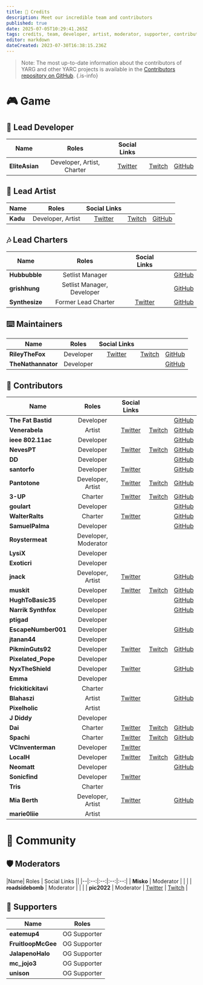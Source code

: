 ```yaml
---
title: 🤝 Credits
description: Meet our incredible team and contributors
published: true
date: 2025-07-05T10:29:41.265Z
tags: credits, team, developer, artist, moderator, supporter, contributor, charter
editor: markdown
dateCreated: 2023-07-30T16:38:15.236Z
---
```


> Note: The most up-to-date information about the contributors of YARG and other YARC projects is available in the [Contributors repository on GitHub](https://github.com/YARC-Official/Contributors).
{.is-info}


# 🎮 Game

## 👑 Lead Developer
| Name | Roles | Social Links |||
|--|:--:|:--:|:--:|:--:|
| **EliteAsian** | Developer, Artist, Charter | [Twitter](https://twitter.com/eliteasian123) | [Twitch](https://twitch.tv/eliteasian123) | [GitHub](https://github.com/eliteasian123) |

## 🎨 Lead Artist

| Name | Roles | Social Links |||
|--|:--:|:--:|:--:|:--:|
| **Kadu** | Developer, Artist | [Twitter](https://twitter.com/kaduwaengertner) | [Twitch](https://twitch.tv/kaduwaengertner) | [GitHub](https://github.com/kaduwaengertner) |

## 🎶 Lead Charters
| Name | Roles | Social Links |||
|--|:--:|:--:|:--:|:--:|
| **Hubbubble** | Setlist Manager | | | [GitHub](https://github.com/Hubbubble1) |
| **grishhung** | Setlist Manager, Developer | | | [GitHub](https://github.com/grishhung) |
| **Synthesize** | Former Lead Charter | [Twitter](https://twitter.com/SynthesizeTime) | | [GitHub](https://github.com/SynthesizeTime) |

## ⌨️ Maintainers
| Name | Roles | Social Links |||
|--|:--:|:--:|:--:|:--:|
| **RileyTheFox** | Developer | [Twitter](https://twitter.com/RileyTheFoxGH) | [Twitch](https://twitch.tv/RileyTheFoxGH) | [GitHub](https://github.com/RileyTheFox) |
| **TheNathannator** | Developer | | | [GitHub](https://github.com/TheNathannator) |

## 🤝 Contributors
| Name | Roles | Social Links |||
|--|:--:|:--:|:--:|:--:|
| **The Fat Bastid** | Developer | | | [GitHub](https://github.com/TheFatBastid) |
| **Venerabela** | Artist | [Twitter](https://twitter.com/Venerabela) | [Twitch](https://twitch.tv/Venerabela) | [GitHub](https://github.com/Venerabela) |
| **ieee 802.11ac** | Developer | | | [GitHub](https://github.com/ieee802dot11ac) |
| **NevesPT** | Developer | [Twitter](https://twitter.com/NevesPT) | [Twitch](https://twitch.tv/NevesPT) | [GitHub](https://github.com/NevesPT) |
| **DD** | Developer | | | [GitHub](https://github.com/thoudankeykang) |
| **santorfo** | Developer | [Twitter](https://twitter.com/santorfo) | | [GitHub](https://github.com/santorfo) |
| **Pantotone** | Developer, Artist | [Twitter](https://twitter.com/pantotone) | [Twitch](https://twitch.tv/pantotone) | [GitHub](https://github.com/pantotone) |
| **3-UP** | Charter | [Twitter](https://twitter.com/3UP_MK8) | [Twitch](https://twitch.tv/3UP_MK8) | [GitHub](https://github.com/three-up)
| **goulart** | Developer | | | [GitHub](https://github.com/raphaelgoulart) |
| **WalterRalts** | Charter | [Twitter](https://twitter.com/WalterRalts) | | [GitHub](https://github.com/WalterRalts)
| **SamuelPalma** | Developer | | | [GitHub](https://github.com/SamuelPalma) |
| **Roystermeat** | Developer, Moderator | | |
| **LysiX** | Developer | | | |
| **Exoticri** | Developer | | | |
| **jnack** | Developer, Artist | [Twitter](https://twitter.com/jfosheezy) | | [GitHub](https://github.com/jnackmclain) |
| **muskit** | Developer | [Twitter](https://twitter.com/SlappyFlye) | [Twitch](https://twitch.tv/muskit) | [GitHub](https://github.com/muskit) |
| **HughToBasic35** | Developer | | | [GitHub](https://github.com/rjkiv) |
| **Narrik Synthfox** | Developer |  | | [GitHub](https://github.com/NarrikSynthfox) |
| **ptigad** | Developer | | | |
| **EscapeNumber001** | Developer | | | [GitHub](https://github.com/EscapeNumber001) |
| **jtanan44** | Developer | | | |
| **PikminGuts92** | Developer | [Twitter](https://twitter.com/PikminGuts92) | [Twitch](https://twitch.tv/PikminGuts92) | [GitHub](https://github.com/PikminGuts92) |
| **Pixelated_Pope** | Developer | | | |
| **NyxTheShield** | Developer | [Twitter](https://twitter.com/nyxtheshield) | | [GitHub](https://github.com/nyxtheshield) |
| **Emma** | Developer | | | |
| **frickitickitavi** | Charter | | | |
| **Blahaszi** | Artist | [Twitter](https://twitter.com/blahaszi) | | [GitHub](https://github.com/blahaszi) |
| **Pixelholic** | Artist | | | |
| **J Diddy** | Developer | | | |
| **Dai** | Charter | [Twitter](https://twitter.com/DaiJyoubs) | [Twitch](https://twitch.tv/Dai__) | [GitHub](https://github.com/Dai-uwu) |
| **Spachi** | Charter | [Twitter](https://twitter.com/zSpachi) | [Twitch](https://twitch.tv/spachii) | [GitHub](https://github.com/zSpachi) |
| **VCInventerman** | Developer | [Twitter](https://twitter.com/VCInventerman) | | |
| **LocalH** | Developer | [Twitter](https://twitter.com/LocalAitch) | [Twitch](https://twitch.tv/LocalH) | [GitHub](https://github.com/LocalH) |
| **Neomatt** | Developer | | | [GitHub](https://github.com/NeomattGZ) |
| **Sonicfind** | Developer | [Twitter](https://twitter.com/Sonicfind2) | | |
| **Tris** | Charter | | | |
| **Mia Berth** | Developer, Artist | [Twitter](https://twitter.com/MiaBerth) | | [GitHub](https://github.com/berthrage) |
| **marie0liie** | Artist | | | |

# 👥 Community

## 🛡️ Moderators
|Name| Roles | Social Links ||
|--|:--:|:--:|:--:|:--:|
| **Misko** | Moderator | | |
| **roadsidebomb** | Moderator | | |
| **pic2022** | Moderator | [Twitter](https://twitter.com/pic2022) | [Twitch](https://twitch.tv/pic2022) |

## 💙 Supporters
|Name| Roles |
|--|:--:|
| **eatemup4** | OG Supporter |
| **FruitloopMcGee** | OG Supporter |
| **JalapenoHalo** | OG Supporter |
| **mc_jojo3** | OG Supporter |
| **unison** | OG Supporter |